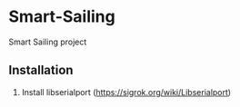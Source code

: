 # Smart-Sailing
Smart Sailing project

## Installation

1. Install libserialport (https://sigrok.org/wiki/Libserialport)
